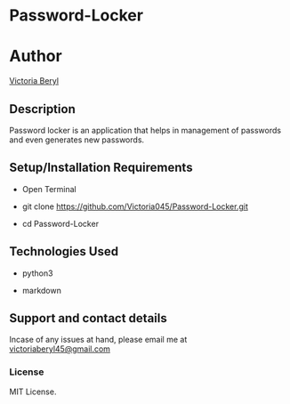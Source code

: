 # Password-Locker

# Author 
[Victoria Beryl](https://github.com/Victoria045)

## Description
Password locker is an application that helps in management of passwords and even generates new passwords.

## Setup/Installation Requirements
* Open Terminal

* git clone https://github.com/Victoria045/Password-Locker.git

* cd Password-Locker


## Technologies Used
* python3

* markdown

## Support and contact details
Incase of any issues at hand, please email me at victoriaberyl45@gmail.com

### License
MIT License. 